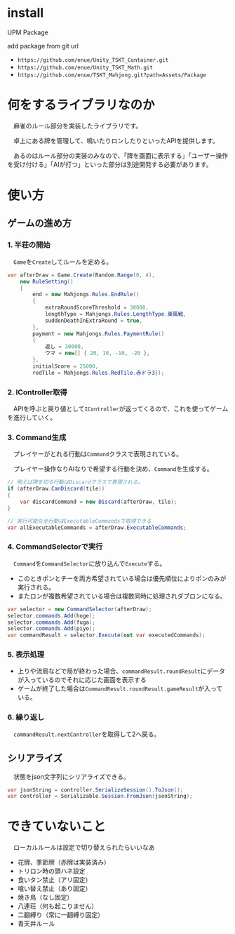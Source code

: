 # install

UPM Package

add package from git url

+ `https://github.com/enue/Unity_TSKT_Container.git`
+ `https://github.com/enue/Unity_TSKT_Math.git`
+ `https://github.com/enue/TSKT_Mahjong.git?path=Assets/Package`

# 何をするライブラリなのか

　麻雀のルール部分を実装したライブラリです。

　卓上にある牌を管理して、鳴いたりロンしたりといったAPIを提供します。

　あるのはルール部分の実装のみなので、「牌を画面に表示する」「ユーザー操作を受け付ける」「AIが打つ」といった部分は別途開発する必要があります。

# 使い方

## ゲームの進め方

### 1. 半荘の開始

　`Game`を`Create`してルールを定める。

```cs
var afterDraw = Game.Create(Random.Range(0, 4),
    new RuleSetting()
    {
        end = new Mahjongs.Rules.EndRule()
        {
            extraRoundScoreThreshold = 30000,
            lengthType = Mahjongs.Rules.LengthType.東風戦,
            suddenDeathInExtraRound = true,
        },
        payment = new Mahjongs.Rules.PaymentRule()
        {
            返し = 30000,
            ウマ = new[] { 20, 10, -10, -20 },
        },
        initialScore = 25000,
        redTile = Mahjongs.Rules.RedTile.赤ドラ3});
```

### 2. IController取得
　APIを呼ぶと戻り値として`IController`が返ってくるので、これを使ってゲームを進行していく。

### 3. Command生成
　プレイヤーがとれる行動は`Command`クラスで表現されている。

　プレイヤー操作なりAIなりで希望する行動を決め、`Command`を生成する。

```cs
// 例えば牌を切る行動はDiscardクラスで表現される。
if (afterDraw.CanDiscard(tile))
{
    var discardCommand = new Discard(afterDraw, tile);
}

// 実行可能な全行動はExecutableCommandsで取得できる
var allExecutableCommands = afterDraw.ExecutableCommands;
```

### 4. CommandSelectorで実行

　`Command`を`CommandSelector`に放り込んで`Execute`する。

+ このときポンとチーを両方希望されている場合は優先順位によりポンのみが実行される。
+ またロンが複数希望されている場合は複数同時に処理されダブロンになる。

```cs
var selector = new CommandSelector(afterDraw);
selector.commands.Add(hoge);
selector.commands.Add(fuga);
selector.commands.Add(piyo);
var commandResult = selector.Execute(out var executedCommands);
```

### 5. 表示処理

+ 上りや流局などで局が終わった場合、`commandResult.roundResult`にデータが入っているのでそれに応じた画面を表示する
+ ゲームが終了した場合は`CommandResult.roundResult.gameResult`が入っている。

### 6. 繰り返し

　`commandResult.nextController`を取得して2へ戻る。

## シリアライズ

　状態をjson文字列にシリアライズできる。

```cs
var jsonString = controller.SerializeSession().ToJson();
var controller = Serializable.Session.FromJson(jsonString);
```


# できていないこと

　ローカルルールは設定で切り替えられたらいいなあ

+ 花牌、季節牌（赤牌は実装済み）
+ トリロン時の頭ハネ設定
+ 食いタン禁止（アリ固定）
+ 喰い替え禁止（あり固定）
+ 焼き鳥（なし固定）
+ 八連荘（何も起こりません）
+ 二翻縛り（常に一翻縛り固定）
+ 青天井ルール

